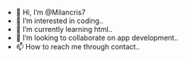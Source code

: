 - 👋 Hi, I’m @Milancris7
- 👀 I’m interested in coding..
- 🌱 I’m currently learning html..
- 💞️ I’m looking to collaborate on app development..
- 📫 How to reach me through contact..

<!---
Milancris7/Milancris7 is a ✨ special ✨ repository because its `README.md` (this file) appears on your GitHub profile.
You can click the Preview link to take a look at your changes.
--->
